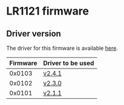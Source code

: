 # LR1121 firmware

## Driver version

The driver for this firmware is available [here](https://github.com/Lora-net/SWDR001).

| Firmware | Driver to be used                                                 |
| -------- | ----------------------------------------------------------------- |
| 0x0103   | [v2.4.1](https://github.com/Lora-net/SWDR001/releases/tag/v2.4.1) |
| 0x0102   | [v2.3.0](https://github.com/Lora-net/SWDR001/releases/tag/v2.3.0) |
| 0x0101   | [v2.1.1](https://github.com/Lora-net/SWDR001/releases/tag/v2.1.1) |
